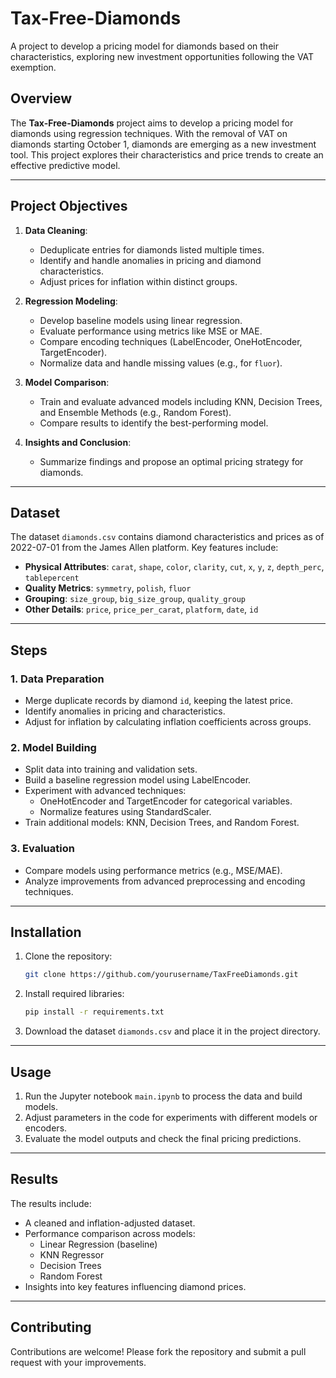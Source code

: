 # Tax-Free-Diamonds
 A project to develop a pricing model for diamonds based on their characteristics, exploring new investment opportunities following the VAT exemption.


## Overview
The **Tax-Free-Diamonds** project aims to develop a pricing model for diamonds using regression techniques. With the removal of VAT on diamonds starting October 1, diamonds are emerging as a new investment tool. This project explores their characteristics and price trends to create an effective predictive model.

---

## Project Objectives
1. **Data Cleaning**:
   - Deduplicate entries for diamonds listed multiple times.
   - Identify and handle anomalies in pricing and diamond characteristics.
   - Adjust prices for inflation within distinct groups.

2. **Regression Modeling**:
   - Develop baseline models using linear regression.
   - Evaluate performance using metrics like MSE or MAE.
   - Compare encoding techniques (LabelEncoder, OneHotEncoder, TargetEncoder).
   - Normalize data and handle missing values (e.g., for `fluor`).

3. **Model Comparison**:
   - Train and evaluate advanced models including KNN, Decision Trees, and Ensemble Methods (e.g., Random Forest).
   - Compare results to identify the best-performing model.

4. **Insights and Conclusion**:
   - Summarize findings and propose an optimal pricing strategy for diamonds.

---

## Dataset
The dataset `diamonds.csv` contains diamond characteristics and prices as of 2022-07-01 from the James Allen platform. Key features include:
- **Physical Attributes**: `carat`, `shape`, `color`, `clarity`, `cut`, `x`, `y`, `z`, `depth_perc`, `tablepercent`
- **Quality Metrics**: `symmetry`, `polish`, `fluor`
- **Grouping**: `size_group`, `big_size_group`, `quality_group`
- **Other Details**: `price`, `price_per_carat`, `platform`, `date`, `id`

---

## Steps

### **1. Data Preparation**
- Merge duplicate records by diamond `id`, keeping the latest price.
- Identify anomalies in pricing and characteristics.
- Adjust for inflation by calculating inflation coefficients across groups.

### **2. Model Building**
- Split data into training and validation sets.
- Build a baseline regression model using LabelEncoder.
- Experiment with advanced techniques:
  - OneHotEncoder and TargetEncoder for categorical variables.
  - Normalize features using StandardScaler.
- Train additional models: KNN, Decision Trees, and Random Forest.

### **3. Evaluation**
- Compare models using performance metrics (e.g., MSE/MAE).
- Analyze improvements from advanced preprocessing and encoding techniques.

---

## Installation
1. Clone the repository:
   ```bash
   git clone https://github.com/yourusername/TaxFreeDiamonds.git
   ```
2. Install required libraries:
   ```bash
   pip install -r requirements.txt
   ```
3. Download the dataset `diamonds.csv` and place it in the project directory.

---

## Usage
1. Run the Jupyter notebook `main.ipynb` to process the data and build models.
2. Adjust parameters in the code for experiments with different models or encoders.
3. Evaluate the model outputs and check the final pricing predictions.

---

## Results
The results include:
- A cleaned and inflation-adjusted dataset.
- Performance comparison across models:
  - Linear Regression (baseline)
  - KNN Regressor
  - Decision Trees
  - Random Forest
- Insights into key features influencing diamond prices.

---

## Contributing
Contributions are welcome! Please fork the repository and submit a pull request with your improvements.
